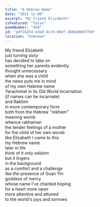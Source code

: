 ```yaml
---
title: "A Hebrew Name"
date: "2021-11-06"
excerpt: "My friend Elizabeth"
isFeatured: "false"
poemNumber: "458"
id: "a4f16254-edad-4cc9-80ef-388da8b6f7b9"
location: "Unknown"
---
```


My friend Elizabeth  
just turning sixty  
has decided to take on  
something her parents evidently  
thought unnecessary  
when she was a child  
the news puts me in mind  
of my own Hebrew name  
Yerachmiel in its Old World incarnation  
(if names can be incarnate)  
and Rakhim  
in more contemporary form  
both from the Hebrew "rekhem"  
meaning womb  
whence rakhaman  
the tender feelings of a mother  
for the child of her own womb  
like Elizabeth I came to this  
my Hebrew name  
later in life  
think of it only seldom  
but it lingers  
in the background  
as a comfort and a challenge  
like the presence of Guan Yin  
goddess of mercy  
whose name I've chanted hoping  
for a heart more open  
more attentive and attuned  
to the world's joys and sorrows
